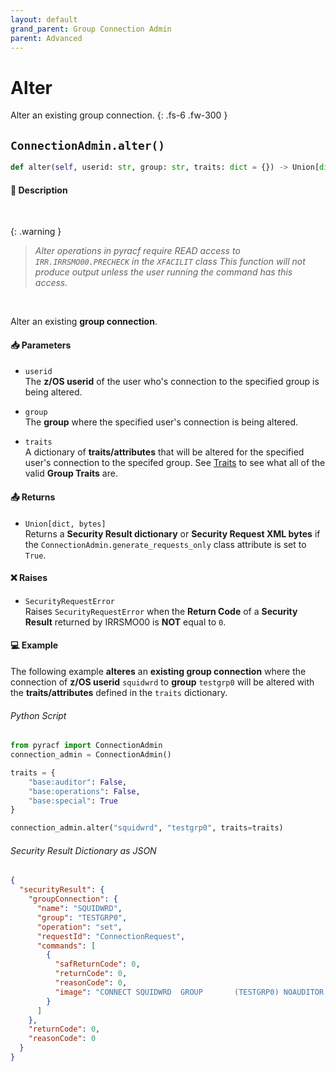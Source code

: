```yaml
---
layout: default
grand_parent: Group Connection Admin
parent: Advanced
---
```


# Alter

Alter an existing group connection.
{: .fs-6 .fw-300 }

## `ConnectionAdmin.alter()`

```python
def alter(self, userid: str, group: str, traits: dict = {}) -> Union[dict, bytes]:
```

#### 📄 Description

&nbsp;

{: .warning }
> _Alter operations in pyracf require READ access to `IRR.IRRSMO00.PRECHECK` in the `XFACILIT` class_
> _This function will not produce output unless the user running the command has this access._

&nbsp;

Alter an existing **group connection**.

#### 📥 Parameters
* `userid`<br>
  The **z/OS userid** of the user who's connection to the specified group is being altered.
* `group`<br>
  The **group** where the specified user's connection is being altered.

* `traits`<br>
  A dictionary of **traits/attributes** that will be altered for the specified user's connection to the specifed group. See [Traits](../segments_traits_operators#traits) to see what all of the valid **Group Traits** are.

#### 📤 Returns
* `Union[dict, bytes]`<br>
  Returns a **Security Result dictionary** or **Security Request XML bytes** if the `ConnectionAdmin.generate_requests_only` class attribute is set to `True`.

#### ❌ Raises
* `SecurityRequestError`<br>
  Raises `SecurityRequestError` when the **Return Code** of a **Security Result** returned by IRRSMO00 is **NOT** equal to `0`.

#### 💻 Example

The following example **alteres** an **existing group connection** where the connection of **z/OS userid** `squidwrd` to **group** `testgrp0` will be altered with the **traits/attributes** defined in the `traits` dictionary.

###### Python Script
```python
from pyracf import ConnectionAdmin
connection_admin = ConnectionAdmin()

traits = {
    "base:auditor": False,
    "base:operations": False,
    "base:special": True
}

connection_admin.alter("squidwrd", "testgrp0", traits=traits)
```

###### Security Result Dictionary as JSON
```json
{
  "securityResult": {
    "groupConnection": {
      "name": "SQUIDWRD",
      "group": "TESTGRP0",
      "operation": "set",
      "requestId": "ConnectionRequest",
      "commands": [
        {
          "safReturnCode": 0,
          "returnCode": 0,
          "reasonCode": 0,
          "image": "CONNECT SQUIDWRD  GROUP       (TESTGRP0) NOAUDITOR      NOOPERATIONS   SPECIAL     "
        }
      ]
    },
    "returnCode": 0,
    "reasonCode": 0
  }
}
```